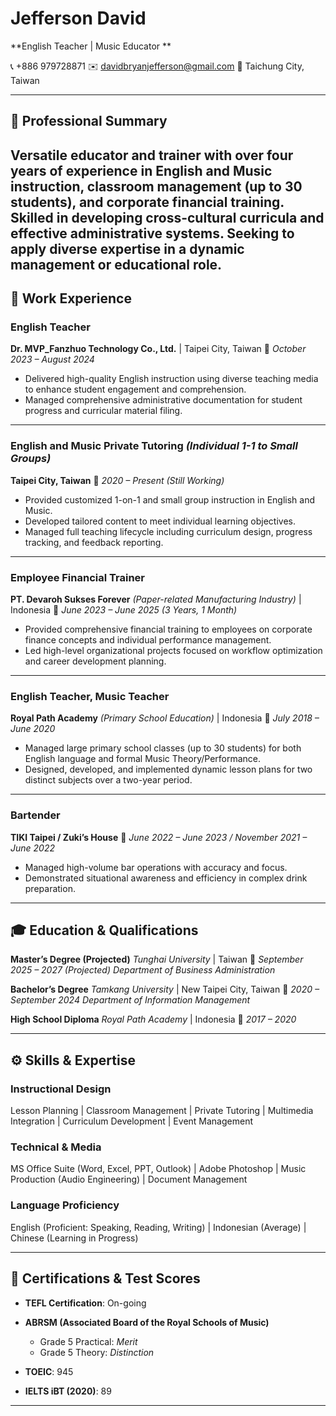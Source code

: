# Jefferson David

**English Teacher | Music Educator **

📞 +886 979728871
✉️ [davidbryanjefferson@gmail.com](mailto:davidbryanjefferson@gmail.com)
📍 Taichung City, Taiwan

---

## 🧭 **Professional Summary**

Versatile educator and trainer with over four years of experience in English and Music instruction, classroom management (up to 30 students), and corporate financial training. Skilled in developing cross-cultural curricula and effective administrative systems. Seeking to apply diverse expertise in a dynamic management or educational role.
---

## 💼 **Work Experience**

### **English Teacher**

**Dr. MVP_Fanzhuo Technology Co., Ltd.** | Taipei City, Taiwan
📅 *October 2023 – August 2024*

* Delivered high-quality English instruction using diverse teaching media to enhance student engagement and comprehension.
* Managed comprehensive administrative documentation for student progress and curricular material filing.

---

### **English and Music Private Tutoring** *(Individual 1-1 to Small Groups)*

**Taipei City, Taiwan**
📅 *2020 – Present (Still Working)*

* Provided customized 1-on-1 and small group instruction in English and Music.
* Developed tailored content to meet individual learning objectives.
* Managed full teaching lifecycle including curriculum design, progress tracking, and feedback reporting.

---

### **Employee Financial Trainer**

**PT. Devaroh Sukses Forever** *(Paper-related Manufacturing Industry)* | Indonesia
📅 *June 2023 – June 2025 (3 Years, 1 Month)*

* Provided comprehensive financial training to employees on corporate finance concepts and individual performance management.
* Led high-level organizational projects focused on workflow optimization and career development planning.

---

### **English Teacher, Music Teacher**

**Royal Path Academy** *(Primary School Education)* | Indonesia
📅 *July 2018 – June 2020*

* Managed large primary school classes (up to 30 students) for both English language and formal Music Theory/Performance.
* Designed, developed, and implemented dynamic lesson plans for two distinct subjects over a two-year period.

---

### **Bartender**

**TIKI Taipei / Zuki’s House**
📅 *June 2022 – June 2023 / November 2021 – June 2022*

* Managed high-volume bar operations with accuracy and focus.
* Demonstrated situational awareness and efficiency in complex drink preparation.

---

## 🎓 **Education & Qualifications**

**Master’s Degree (Projected)**
*Tunghai University* | Taiwan
📅 *September 2025 – 2027 (Projected)*
*Department of Business Administration*

**Bachelor’s Degree**
*Tamkang University* | New Taipei City, Taiwan
📅 *2020 – September 2024*
*Department of Information Management*

**High School Diploma**
*Royal Path Academy* | Indonesia
📅 *2017 – 2020*

---

## ⚙️ **Skills & Expertise**

### **Instructional Design**

Lesson Planning | Classroom Management | Private Tutoring | Multimedia Integration | Curriculum Development | Event Management

### **Technical & Media**

MS Office Suite (Word, Excel, PPT, Outlook) | Adobe Photoshop | Music Production (Audio Engineering) | Document Management

### **Language Proficiency**

English (Proficient: Speaking, Reading, Writing) | Indonesian (Average) | Chinese (Learning in Progress)

---

## 🏅 **Certifications & Test Scores**

* **TEFL Certification**: On-going
* **ABRSM (Associated Board of the Royal Schools of Music)**

  * Grade 5 Practical: *Merit*
  * Grade 5 Theory: *Distinction*
* **TOEIC**: 945
* **IELTS iBT (2020)**: 89

---

